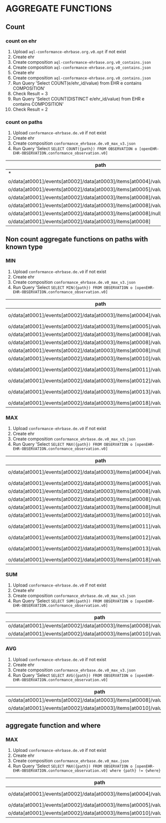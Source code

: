 # AGGREGATE FUNCTIONS

## Count
### count on ehr
1. Upload `aql-conformance-ehrbase.org.v0.opt` if not exist
2. Create ehr
3. Create composition `aql-conformance-ehrbase.org.v0_contains.json`
4. Create composition `aql-conformance-ehrbase.org.v0_contains.json`
5. Create ehr
6. Create composition `aql-conformance-ehrbase.org.v0_contains.json`
7. Run Query 'Select COUNT(e/ehr_id/value) from EHR e contains COMPOSITION' 
8. Check Result = 3
9. Run Query 'Select COUNT(DISTINCT e/ehr_id/value) from EHR e contains COMPOSITION'
10. Check Result = 2

### count on paths
1. Upload `conformance-ehrbase.de.v0` if not exist
2. Create ehr
3. Create composition  `conformance_ehrbase.de.v0_max_v3.json`
4. Run Query 'Select `SELECT COUNT({path}) FROM OBSERVATION o [openEHR-EHR-OBSERVATION.conformance_observation.v0] `

| path                                                                        | result |
|-----------------------------------------------------------------------------|--------|
| *                                                                           | 1      |
| o/data[at0001]/events[at0002]/data[at0003]/items[at0004]/value/value        | 3      |
| o/data[at0001]/events[at0002]/data[at0003]/items[at0005]/value/value        | 3      |
| o/data[at0001]/events[at0002]/data[at0003]/items[at0008]/value/units        | 2      |
| o/data[at0001]/events[at0002]/data[at0003]/items[at0008]/value/magnitude    | 2      |
| o/data[at0001]/events[at0002]/data[at0003]/items[at0008]/null_flavour/value | 1      |
| o/data[at0001]/events[at0002]/data[at0003]/items[at0008]                    | 3      |

## Non count aggregate functions on paths with known type


### MIN
1. Upload `conformance-ehrbase.de.v0` if not exist
2. Create ehr
3. Create composition  `conformance_ehrbase.de.v0_max_v3.json`
4. Run Query 'Select `SELECT MIN({path}) FROM OBSERVATION o [openEHR-EHR-OBSERVATION.conformance_observation.v0] `

| path                                                                        | result              |
|-----------------------------------------------------------------------------|---------------------|
| o/data[at0001]/events[at0002]/data[at0003]/items[at0004]/value/value        | "Lorem ipsum"       |
| o/data[at0001]/events[at0002]/data[at0003]/items[at0005]/value/value        | "term1"             |
| o/data[at0001]/events[at0002]/data[at0003]/items[at0008]/value/units        | "mm"                |
| o/data[at0001]/events[at0002]/data[at0003]/items[at0008]/value/magnitude    | 22.0                |
| o/data[at0001]/events[at0002]/data[at0003]/items[at0008]/null_flavour/value | "unknown"           |
| o/data[at0001]/events[at0002]/data[at0003]/items[at0010]/value/magnitude    | 42                  |
| o/data[at0001]/events[at0002]/data[at0003]/items[at0011]/value/value        | 2022-02-03T04:05:06 |
| o/data[at0001]/events[at0002]/data[at0003]/items[at0012]/value/value        | 04:05:06            |
| o/data[at0001]/events[at0002]/data[at0003]/items[at0013]/value/value        | 2022-02-03          |
| o/data[at0001]/events[at0002]/data[at0003]/items[at0018]/value/value        | "PT0S"              |

### MAX
1. Upload `conformance-ehrbase.de.v0` if not exist
2. Create ehr
3. Create composition  `conformance_ehrbase.de.v0_max_v3.json`
4. Run Query 'Select `SELECT MAX({path}) FROM OBSERVATION o [openEHR-EHR-OBSERVATION.conformance_observation.v0] `

| path                                                                        | result              |
|-----------------------------------------------------------------------------|---------------------|
| o/data[at0001]/events[at0002]/data[at0003]/items[at0004]/value/value        | "Lorem ipsum3"      |
| o/data[at0001]/events[at0002]/data[at0003]/items[at0005]/value/value        | "term1"             |
| o/data[at0001]/events[at0002]/data[at0003]/items[at0008]/value/units        | "mm"                |
| o/data[at0001]/events[at0002]/data[at0003]/items[at0008]/value/magnitude    | 82.0                |
| o/data[at0001]/events[at0002]/data[at0003]/items[at0008]/null_flavour/value | "unknown"           |
| o/data[at0001]/events[at0002]/data[at0003]/items[at0010]/value/magnitude    | 400,                |
| o/data[at0001]/events[at0002]/data[at0003]/items[at0011]/value/value        | 2023-02-03T04:05:06 |
| o/data[at0001]/events[at0002]/data[at0003]/items[at0012]/value/value        | 05:05:06            |
| o/data[at0001]/events[at0002]/data[at0003]/items[at0013]/value/value        | 2023-02-03          |
| o/data[at0001]/events[at0002]/data[at0003]/items[at0018]/value/value        | "PT6M40S"           |

### SUM
1. Upload `conformance-ehrbase.de.v0` if not exist
2. Create ehr
3. Create composition  `conformance_ehrbase.de.v0_max_v3.json`
4. Run Query 'Select `SELECT SUM({path}) FROM OBSERVATION o [openEHR-EHR-OBSERVATION.conformance_observation.v0] `

| path                                                                     | result |
|--------------------------------------------------------------------------|--------|
| o/data[at0001]/events[at0002]/data[at0003]/items[at0008]/value/magnitude | 104.0  |
| o/data[at0001]/events[at0002]/data[at0003]/items[at0010]/value/magnitude | 493    |

### AVG
1. Upload `conformance-ehrbase.de.v0` if not exist
2. Create ehr
3. Create composition  `conformance_ehrbase.de.v0_max_v3.json`
4. Run Query 'Select `SELECT AVG({path}) FROM OBSERVATION o [openEHR-EHR-OBSERVATION.conformance_observation.v0] `

| path                                                                     | result               |
|--------------------------------------------------------------------------|----------------------|
| o/data[at0001]/events[at0002]/data[at0003]/items[at0008]/value/magnitude | 52.0                 |
| o/data[at0001]/events[at0002]/data[at0003]/items[at0010]/value/magnitude | 164.3333333333333333 |


## aggregate function and where
### MAX
1. Upload `conformance-ehrbase.de.v0` if not exist
2. Create ehr
3. Create composition  `conformance_ehrbase.de.v0_max.json`
4. Run Query 'Select `SELECT MAX({path}) FROM OBSERVATION o [openEHR-EHR-OBSERVATION.conformance_observation.v0] where {path} != {where} `

| path                                                                        | where          | result              |
|-----------------------------------------------------------------------------|----------------|---------------------|
| o/data[at0001]/events[at0002]/data[at0003]/items[at0004]/value/value        | "Lorem ipsum3" | "Lorem ipsum2"      |
| o/data[at0001]/events[at0002]/data[at0003]/items[at0005]/value/value        | "term1"        | null                |
| o/data[at0001]/events[at0002]/data[at0003]/items[at0010]/value/magnitude    | 400            | 42                  |

